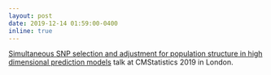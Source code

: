 ```yaml
---
layout: post
date: 2019-12-14 01:59:00-0400
inline: true
---
```


[Simultaneous SNP selection and adjustment for population structure in high dimensional prediction models](/assets/pdf/Bhatnagar_CMStatistics_2019.pdf) talk at CMStatistics 2019 in London.